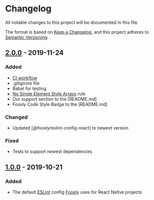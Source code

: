 <!-- markdownlint-disable -->
# Changelog
All notable changes to this project will be documented in this file.

The format is based on [Keep a Changelog](https://keepachangelog.com/en/1.0.0/),
and this project adheres to [Semantic Versioning](https://semver.org/spec/v2.0.0.html).

## [2.0.0] - 2019-11-24
### Added
- [CI workflow](https://github.com/Fooxly/eslint-config-react-native/actions?query=workflow%3Atests)
- .gitignore file
- Babel for testing
- [No Single Element Style Arrays](https://github.com/intellicode/eslint-plugin-react-native/blob/HEAD/docs/rules/no-single-element-style-arrays.md) rule
- Our support section to the [README.md]
- Fooxly Code Style Badge to the [README.md]

### Changed
- Updated [@fooxly/eslint-config-react] to newest version

### Fixed
- Tests to support newest dependencies

## [1.0.0] - 2019-10-21
### Added
- The default [ESLint] config [Fooxly] uses for React Native projects

[ESLint]: https://eslint.org/
[Fooxly]: https://www.fooxly.com/

[2.0.0]: https://github.com/Fooxly/eslint-config-react-native/compare/v1.0.0...v2.0.0
[1.0.0]: https://github.com/Fooxly/eslint-config-react-native/releases/tag/v1.0.0
